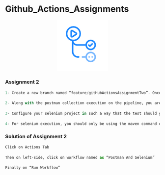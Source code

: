 # Github_Actions_Assignments
<p align="center" width="100%">
    <img width="33%" src="https://raw.githubusercontent.com/github/explore/2c7e603b797535e5ad8b4beb575ab3b7354666e1/topics/actions/actions.png"> 
</p>


### Assignment 2
```python
1- Create a new branch named “feature/gitHubActionsAssignmentTwo”. Once created, along with the postman collection, you need to push the selenium project that you may have created in the earlier assignments.

2- Along with the postman collection execution on the pipeline, you are required to create another job in the same stage for the execution of selenium tests.

3- Configure your selenium project in such a way that the test should get executed in headless mode only.

4- For selenium execution, you should only be using the maven command only. Generate the report for the selenium execution and store it as an artifact as you did in the earlier assignment.
```

### Solution of Assignment 2
```python
Click on Actions Tab

Then on left-side, click on workflow named as “Postman And Selenium”

Finally on “Run Workflow”
```




